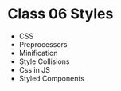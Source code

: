 # Class 06 Styles

- CSS
- Preprocessors
- Minification
- Style Collisions
- Css in JS
- Styled Components
